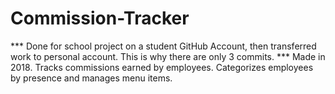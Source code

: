 # Commission-Tracker
*** Done for school project on a student GitHub Account, then transferred work to personal account. This is why there are only 3 commits. *** Made in 2018. Tracks commissions earned by employees. Categorizes employees by presence and manages menu items.
